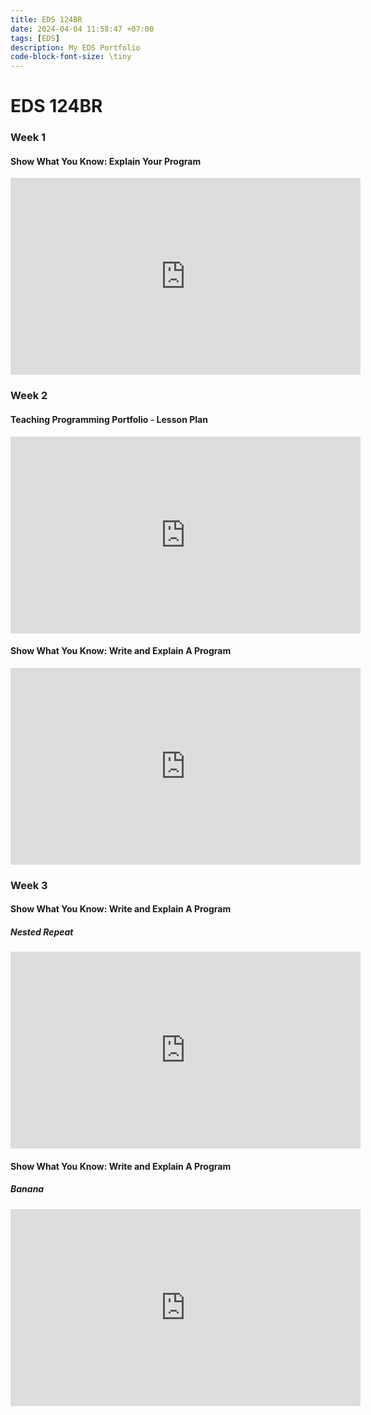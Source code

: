 ```yaml
---
title: EDS 124BR
date: 2024-04-04 11:58:47 +07:00
tags: [EDS]
description: My EDS Portfolio
code-block-font-size: \tiny
---
```


# EDS 124BR
<h3> Week 1</h3>
<h4> Show What You Know: Explain Your Program</h4>
<iframe width="560" height="315" src="https://www.youtube.com/embed/bSDZLBQIWA8?si=VqNN5fnz4KSm7fk6" title="YouTube video player" frameborder="0" allow="accelerometer; autoplay; clipboard-write; encrypted-media; gyroscope; picture-in-picture; web-share" referrerpolicy="strict-origin-when-cross-origin" allowfullscreen></iframe>

<h3> Week 2</h3>
<h4> Teaching Programming Portfolio - Lesson Plan</h4>
<iframe width="560" height="315" src="https://www.youtube.com/embed/NngXQA3Pd5s?si=yvObz2nC23wQSr73" title="YouTube video player" frameborder="0" allow="accelerometer; autoplay; clipboard-write; encrypted-media; gyroscope; picture-in-picture; web-share" referrerpolicy="strict-origin-when-cross-origin" allowfullscreen></iframe>

<h4>  Show What You Know: Write and Explain A Program </h4>
<iframe width="560" height="315" src="https://www.youtube.com/embed/d3zkXDnAZAg?si=sUcx3t-A24HJc9x8" title="YouTube video player" frameborder="0" allow="accelerometer; autoplay; clipboard-write; encrypted-media; gyroscope; picture-in-picture; web-share" referrerpolicy="strict-origin-when-cross-origin" allowfullscreen></iframe>



<h3> Week 3</h3>
<h4>  Show What You Know: Write and Explain A Program </h4>
<h5> Nested Repeat </h5>
<iframe width="560" height="315" src="https://www.youtube.com/embed/AZCYJhuhMoY?si=Wq6D6J5BkhAG-u03" title="YouTube video player" frameborder="0" allow="accelerometer; autoplay; clipboard-write; encrypted-media; gyroscope; picture-in-picture; web-share" referrerpolicy="strict-origin-when-cross-origin" allowfullscreen></iframe>


<h4>  Show What You Know: Write and Explain A Program </h4>
<h5> Banana </h5>
<iframe width="560" height="315" src="https://www.youtube.com/embed/S6dvStsc2V4?si=CVmvPMJ6_89qKXCd" title="YouTube video player" frameborder="0" allow="accelerometer; autoplay; clipboard-write; encrypted-media; gyroscope; picture-in-picture; web-share" referrerpolicy="strict-origin-when-cross-origin" allowfullscreen></iframe>